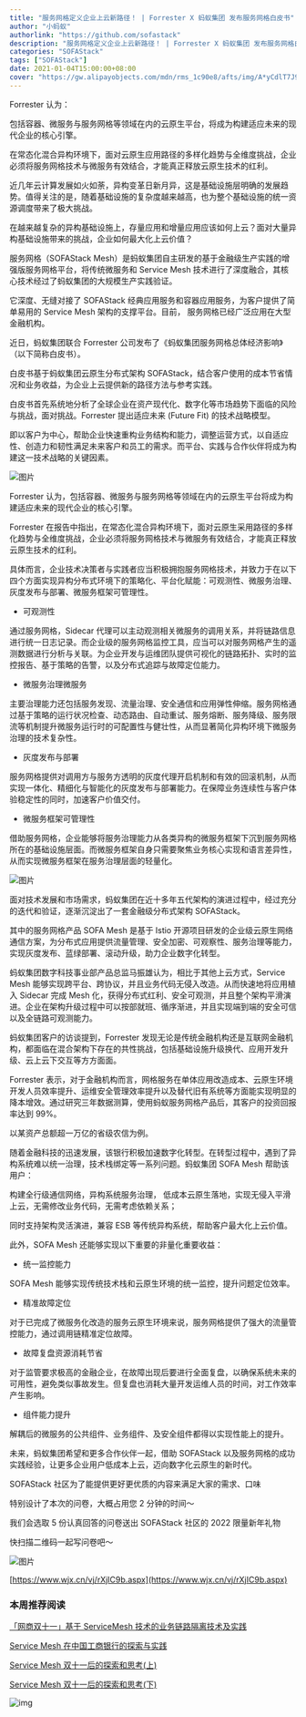 ```yaml
---
title: "服务网格定义企业上云新路径！ | Forrester X 蚂蚁集团 发布服务网格白皮书"
author: "小蚂蚁"
authorlink: "https://github.com/sofastack"
description: "服务网格定义企业上云新路径！ | Forrester X 蚂蚁集团 发布服务网格白皮书"
categories: "SOFAStack"
tags: ["SOFAStack"]
date: 2021-01-04T15:00:00+08:00
cover: "https://gw.alipayobjects.com/mdn/rms_1c90e8/afts/img/A*yCdlT7J9ZJ4AAAAAAAAAAAAAARQnAQ"
---
```


Forrester 认为：

包括容器、微服务与服务网格等领域在内的云原生平台，将成为构建适应未来的现代企业的核心引擎。

在常态化混合异构环境下，面对云原生应用路径的多样化趋势与全维度挑战，企业必须将服务网格技术与微服务有效结合，才能真正释放云原生技术的红利。

近几年云计算发展如火如荼，异构变革日新月异，这是基础设施层明确的发展趋势。值得关注的是，随着基础设施的复杂度越来越高，也为整个基础设施的统一资源调度带来了极大挑战。

在越来越复杂的异构基础设施上，存量应用和增量应用应该如何上云？面对大量异构基础设施带来的挑战，企业如何最大化上云价值？

服务网格（SOFAStack Mesh）是蚂蚁集团自主研发的基于金融级生产实践的增强版服务网格平台，将传统微服务和 Service Mesh 技术进行了深度融合，其核心技术经过了蚂蚁集团的大规模生产实践验证。

它深度、无缝对接了 SOFAStack 经典应用服务和容器应用服务，为客户提供了简单易用的 Service Mesh 架构的支撑平台。目前， 服务网格已经广泛应用在大型金融机构。

近日，蚂蚁集团联合 Forrester 公司发布了《蚂蚁集团服务网格总体经济影响》（以下简称白皮书）。

白皮书基于蚂蚁集团云原生分布式架构 SOFAStack，结合客户使用的成本节省情况和业务收益，为企业上云提供新的路径方法与参考实践。

白皮书首先系统地分析了全球企业在资产现代化、数字化等市场趋势下面临的风险与挑战，面对挑战。Forrester 提出适应未来 (Future Fit) 的技术战略模型。

即以客户为中心，帮助企业快速重构业务结构和能力，调整运营方式，以自适应性、创造力和韧性满足未来客户和员工的需求。而平台、实践与合作伙伴将成为构建这一技术战略的关键因素。

![图片](https://gw.alipayobjects.com/mdn/rms_1c90e8/afts/img/A*YOErTLQeV1EAAAAAAAAAAAAAARQnAQ)

Forrester 认为，包括容器、微服务与服务网格等领域在内的云原生平台将成为构建适应未来的现代企业的核心引擎。

Forrester 在报告中指出，在常态化混合异构环境下，面对云原生采用路径的多样化趋势与全维度挑战，企业必须将服务网格技术与微服务有效结合，才能真正释放云原生技术的红利。

具体而言，企业技术决策者与实践者应当积极拥抱服务网格技术，并致力于在以下四个方面实现异构分布式环境下的策略化、平台化赋能：可观测性、微服务治理、灰度发布与部署、微服务框架可管理性。

- 可观测性

通过服务网格，Sidecar 代理可以主动观测相关微服务的调用关系，并将链路信息进行统一日志记录。而企业级的服务网格监控工具，应当可以对服务网格产生的遥测数据进行分析与关联。为企业开发与运维团队提供可视化的链路拓扑、实时的监控报告、基于策略的告警，以及分布式追踪与故障定位能力。

- 微服务治理微服务

主要治理能力还包括服务发现、流量治理、安全通信和应用弹性伸缩。服务网格通过基于策略的运行状况检查、动态路由、自动重试、服务熔断、服务降级、服务限流等机制提升微服务运行时的可配置性与健壮性，从而显著简化异构环境下微服务治理的技术复杂性。

- 灰度发布与部署

服务网格提供对调用方与服务方透明的灰度代理开启机制和有效的回滚机制，从而实现一体化、精细化与智能化的灰度发布与部署能力。在保障业务连续性与客户体验稳定性的同时，加速客户价值交付。

- 微服务框架可管理性

借助服务网格，企业能够将服务治理能力从各类异构的微服务框架下沉到服务网格所在的基础设施层面。而微服务框架自身只需要聚焦业务核心实现和语言差异性，从而实现微服务框架在服务治理层面的轻量化。

![图片](https://gw.alipayobjects.com/mdn/rms_1c90e8/afts/img/A*MocQQLzKbNwAAAAAAAAAAAAAARQnAQ)

面对技术发展和市场需求，蚂蚁集团在近十多年五代架构的演进过程中，经过充分的迭代和验证，逐渐沉淀出了一套金融级分布式架构 SOFAStack。

其中的服务网格产品 SOFA Mesh 是基于 Istio 开源项目研发的企业级云原生网络通信方案，为分布式应用提供流量管理、安全加密、可观察性、服务治理等能力，实现灰度发布、蓝绿部署、滚动升级，助力企业数字化转型。

蚂蚁集团数字科技事业部产品总监马振雄认为，相比于其他上云方式，Service Mesh 能够实现跨平台、跨协议，并且业务代码无侵入改造。从而快速地将应用植入 Sidecar 完成 Mesh 化，获得分布式红利、安全可观测，并且整个架构平滑演进。企业在架构升级过程中可以按部就班、循序渐进，并且实现端到端的安全可信以及全链路可观测能力。

蚂蚁集团客户的访谈提到，Forrester 发现无论是传统金融机构还是互联网金融机构，都面临在混合架构下存在的共性挑战，包括基础设施升级换代、应用开发升级、云上云下交互等方方面面。

Forrester 表示，对于金融机构而言，网格服务在单体应用改造成本、云原生环境开发人员效率提升、运维安全管理效率提升以及替代旧有系统等方面能实现明显的降本增效。通过研究三年数据测算，使用蚂蚁服务网格产品后，其客户的投资回报率达到 99%。

以某资产总额超一万亿的省级农信为例。

随着金融科技的迅速发展，该银行积极加速数字化转型。在转型过程中，遇到了异构系统难以统一治理，技术栈绑定等一系列问题。蚂蚁集团 SOFA Mesh 帮助该用户：

构建全行级通信网络，异构系统服务治理， 低成本云原生落地，实现无侵入平滑上云，无需修改业务代码，无需考虑依赖关系；

同时支持架构灵活演进，兼容 ESB 等传统异构系统，帮助客户最大化上云价值。

此外，SOFA Mesh 还能够实现以下重要的非量化重要收益：

- 统一监控能力

SOFA Mesh 能够实现传统技术栈和云原生环境的统一监控，提升问题定位效率。

- 精准故障定位

对于已完成了微服务化改造的服务云原生环境来说，服务网格提供了强大的流量管控能力，通过调用链精准定位故障。

- 故障复盘资源消耗节省

对于监管要求极高的金融企业，在故障出现后要进行全面复盘，以确保系统未来的可用性，避免类似事故发生。但复盘也消耗大量开发运维人员的时间，对工作效率产生影响。

- 组件能力提升

解耦后的微服务的公共组件、业务组件、及安全组件都得以实现性能上的提升。

未来，蚂蚁集团希望和更多合作伙伴一起，借助 SOFAStack 以及服务网格的成功实践经验，让更多企业用户低成本上云，迈向数字化云原生的新时代。

SOFAStack 社区为了能提供更好更优质的内容来满足大家的需求、口味

特别设计了本次的问卷，大概占用您 2 分钟的时间～

我们会选取 5 份认真回答的问卷送出 SOFAStack 社区的 2022 限量新年礼物

快扫描二维码一起写问卷吧～

![图片](https://gw.alipayobjects.com/mdn/rms_1c90e8/afts/img/A*4ua8SqPrYt0AAAAAAAAAAAAAARQnAQ)

[https://www.wjx.cn/vj/rXjIC9b.aspx](https://www.wjx.cn/vj/rXjIC9b.aspx)

### 本周推荐阅读  

[「网商双十一」基于 ServiceMesh 技术的业务链路隔离技术及实践](https://mp.weixin.qq.com/s?__biz=MzUzMzU5Mjc1Nw==&mid=2247499337&idx=1&sn=a0f3965f5989858c7e50763e696c9c53&chksm=faa31193cdd49885045adfce40c76e7cde9b689203845f2f674c24f379c246868d272c8adcbd&scene=21)

[Service Mesh 在中国工商银行的探索与实践](https://mp.weixin.qq.com/s?__biz=MzUzMzU5Mjc1Nw==&mid=2247499122&idx=1&sn=9733d1c015e7b0e8e64bd5cf44118b10&chksm=faa312a8cdd49bbec97612e9756ef4372c446c410518a04bd0ae990a60fea9b8e78025e60c6d&scene=21)

[Service Mesh 双十一后的探索和思考(上)](https://mp.weixin.qq.com/s?__biz=MzUzMzU5Mjc1Nw==&mid=2247487314&idx=1&sn=55a6a84986290888e15719446365c986&chksm=faa0e088cdd7699e2a2a4594850699713cbd698531dba1f7309f755375232560f8f758230a85&scene=21)

[Service Mesh 双十一后的探索和思考(下)](https://mp.weixin.qq.com/s?__biz=MzUzMzU5Mjc1Nw==&mid=2247487357&idx=1&sn=f9a8d34452c4b777fe8094cddb17ad7e&chksm=faa0e0a7cdd769b1c767cf15ca736ceca6fb5626b0363db908f4ead7e814e275fecd3037a13e&scene=21)

![img](https://gw.alipayobjects.com/zos/bmw-prod/75d7bde6-1f48-4f28-80a4-215f8ec811bd.webp)
